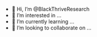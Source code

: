 - 👋 Hi, I’m @BlackThriveResearch
- 👀 I’m interested in ...
- 🌱 I’m currently learning ...
- 💞️ I’m looking to collaborate on ...


<!---
BlackThriveResearch/BlackThriveResearch is a ✨ special ✨ repository because its `README.md` (this file) appears on your GitHub profile.
You can click the Preview link to take a look at your changes.
--->
